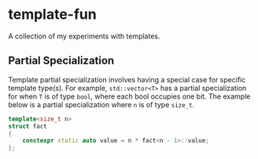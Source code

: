 # template-fun
A collection of my experiments with templates.


## Partial Specialization
Template partial specialization involves having a special case for specific template type(s). For example, `std::vector<T>` has a partial specialization for when `T` is of type `bool`, where each bool occupies one bit. The example below is a partial specialization where `n` is of type `size_t`.

``` cpp
template<size_t n>
struct fact
{
	constexpr static auto value = n * fact<n - 1>::value;
};
```
